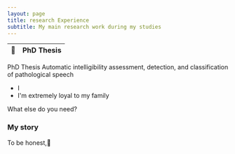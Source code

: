 ```yaml
---
layout: page
title: research Experience
subtitle: My main research work during my studies
---
```




| :blue_book:   | PhD Thesis    |
|---------------|:------------------------|

PhD Thesis Automatic intelligibility assessment, detection, and classification of pathological speech

- I 
- I'm extremely loyal to my family

What else do you need?

### My story

To be honest,:orange_book:
